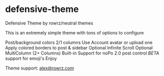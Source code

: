 # defensive-theme
Defensive Theme by rowrz/neutral themes

This is an extremely simple theme with tons of options to configure

Post/background colors
2/1 columns
Use Account avatar or upload one
Apply colored borders to post & sidebar
Optional Infinite Scroll
Optional MultiColumn (2+ Columns)
Built-in Support for noPo 2.0 post control
*BETA* support for emoji's
Enjoy

Theme support: alex@rowrz.com
